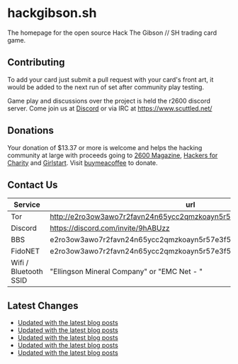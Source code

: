# hackgibson.sh
The homepage for the open source Hack The Gibson // SH trading card game.


## Contributing

To add your card just submit a pull request with your card's front art, it would be added to the next run of set after community play testing.

Game play and discussions over the project is held the r2600 discord server. Come join us at [Discord](https://discord.com/invite/9hABUzz) or via IRC at https://www.scuttled.net/


## Donations

Your donation of $13.37 or more is welcome and helps the hacking community at large with proceeds going to [2600 Magazine](https://2600.com/), [Hackers for Charity](https://hackersforcharity.org) and [Girlstart](https://girlstart.org).  Visit [buymeacoffee](https://www.buymeacoffee.com/hackgibson.sh) to donate.


## Contact Us

Service | url
-|-
Tor | http://e2ro3ow3awo7r2favn24n65ycc2qmzkoayn5r57e3f56nvjwdcgg32ad.onion
Discord | https://discord.com/invite/9hABUzz
BBS | e2ro3ow3awo7r2favn24n65ycc2qmzkoayn5r57e3f56nvjwdcgg32ad.onion:23
FidoNET | e2ro3ow3awo7r2favn24n65ycc2qmzkoayn5r57e3f56nvjwdcgg32ad.onion:24554
Wifi / Bluetooth SSID | "Ellingson Mineral Company" or "EMC Net - <fidonet address>"

## Latest Changes
<!-- BLOG-POST-LIST:START -->
- [Updated with the latest blog posts](https://github.com/DFW2600/hackgibson.sh/commit/8f64ae99a7348527a845f6539c7575ea42b1a42b)
- [Updated with the latest blog posts](https://github.com/DFW2600/hackgibson.sh/commit/79202442d5c7d7d9434c1238932b620bd37c687c)
- [Updated with the latest blog posts](https://github.com/DFW2600/hackgibson.sh/commit/789cbef0c8ef422adb87a9d50dc83329afcdd3d5)
- [Updated with the latest blog posts](https://github.com/DFW2600/hackgibson.sh/commit/2e1ed1cf233943d35f57cffad02bc46686fdf27a)
- [Updated with the latest blog posts](https://github.com/DFW2600/hackgibson.sh/commit/987172d17948b1bf6bc7c55b002d3726c222c5c5)
<!-- BLOG-POST-LIST:END -->
